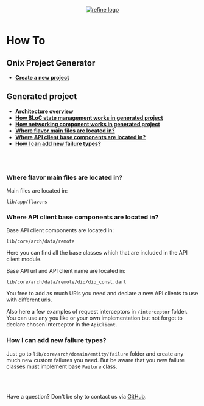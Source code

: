 <div align="center">
<a href="https://onix-systems.com/">
    <img alt="refine logo" src="../images/banner_top.jpg">
</a>

<br/>
<br/>
</div>

# How To 

## Onix Project Generator

* **[Create a new project](how_to/HOW_TO_CREATE_PROJECT.md)**

## Generated project 

* **[Architecture overview](how_to/ARCH_OVERVIEW.md)**
* **[How BLoC state management works in generated project](how_to/BLOC_HOW_TO.md)**
* **[How networking component works in generated project](how_to/NETWORKING_HOW_TO.md)**
* **[Where flavor main files are located in?](#flvmainf)**
* **[Where API client base components are located in?](#apicomp)**
* **[How I can add new failure types?](#fails)**

<br/>
<br/>

### <a name="flvmainf"></a>Where flavor main files are located in?

Main files are located in: 

```
lib/app/flavors
```

### <a name="apicomp"></a>Where API client base components are located in?

Base API client components are located in:

```
lib/core/arch/data/remote
```

Here you can find all the base classes which that are included in the API client module.

Base API url and API client name are located in:

```
lib/core/arch/data/remote/dio/dio_const.dart
```

You free to add as much URls you need and declare a new API clients to use with different urls.

Also here a few examples of request interceptors in `/interceptor` folder. You can use any you like or your own
implementation but not forgot to declare chosen interceptor in the `ApiClient`.

### <a name="fails"></a>How I can add new failure types?

Just go to `lib/core/arch/domain/entity/failure` folder and create any much new custom failures you need. 
But be aware that you new failure classes must implement base `Failure` class.


<br/>
<br/>

Have a question? Don't be shy to contact us via [GitHub](https://github.com/Onix-Systems/onix-flutter-project-generator/issues/new?assignees=&labels=question&projects=&template=question.md&title=Question%20about%20Onix%20Project%20Generator).